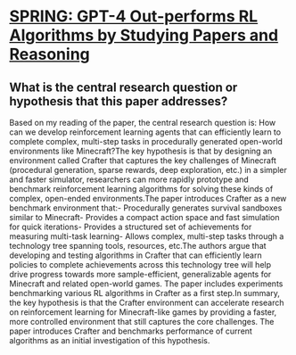 # [SPRING: GPT-4 Out-performs RL Algorithms by Studying Papers and   Reasoning](https://arxiv.org/abs/2305.15486)

## What is the central research question or hypothesis that this paper addresses?

Based on my reading of the paper, the central research question is: How can we develop reinforcement learning agents that can efficiently learn to complete complex, multi-step tasks in procedurally generated open-world environments like Minecraft?The key hypothesis is that by designing an environment called Crafter that captures the key challenges of Minecraft (procedural generation, sparse rewards, deep exploration, etc.) in a simpler and faster simulator, researchers can more rapidly prototype and benchmark reinforcement learning algorithms for solving these kinds of complex, open-ended environments.The paper introduces Crafter as a new benchmark environment that:- Procedurally generates survival sandboxes similar to Minecraft- Provides a compact action space and fast simulation for quick iterations- Provides a structured set of achievements for measuring multi-task learning- Allows complex, multi-step tasks through a technology tree spanning tools, resources, etc.The authors argue that developing and testing algorithms in Crafter that can efficiently learn policies to complete achievements across this technology tree will help drive progress towards more sample-efficient, generalizable agents for Minecraft and related open-world games. The paper includes experiments benchmarking various RL algorithms in Crafter as a first step.In summary, the key hypothesis is that the Crafter environment can accelerate research on reinforcement learning for Minecraft-like games by providing a faster, more controlled environment that still captures the core challenges. The paper introduces Crafter and benchmarks performance of current algorithms as an initial investigation of this hypothesis.
